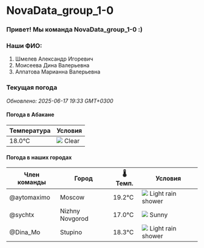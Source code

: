 # NovaData_group_1-0
### Привет! Мы команда NovaData_group_1-0 :)

### Наши ФИО:
1. Шмелев Александр Игоревич
2. Моисеева Дина Валерьевна
3. Алпатова Марианна Валерьевна

### Текущая погода
<!-- WEATHER:START -->
_Обновлено: 2025-06-17 19:33 GMT+0300_

#### Погода в Абакане

| Температура | Условия |
|-------------|----------|
| 18.0°C     | ![](https://cdn.weatherapi.com/weather/64x64/night/113.png) Clear |

#### Погода в наших городах

| Член команды  | Город               | 🌡️ Темп.  | Условия          |
|---------------|---------------------|-----------|--------------------|
| @aytomaximo    | Moscow              |   19.2°C | ![](https://cdn.weatherapi.com/weather/64x64/day/353.png) Light rain shower |
| @sychtx        | Nizhny Novgorod     |   17.0°C | ![](https://cdn.weatherapi.com/weather/64x64/day/113.png) Sunny        |
| @Dina_Mo       | Stupino             |   18.3°C | ![](https://cdn.weatherapi.com/weather/64x64/day/353.png) Light rain shower |

<!-- WEATHER:END -->
